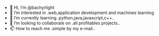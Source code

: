 - 👋 Hi, I’m @bachyrlight
- 👀 I’m interested in .web,application development and machines learning
- 🌱 I’m currently learning .python,java,javascript,c++..
- 💞️ I’m looking to collaborate on .all profitables projects..
- 📫 How to reach me .simple by my e-mail..

<!---
bachyrlight/bachyrlight is a ✨ special ✨ repository because its `README.md` (this file) appears on your GitHub profile.
You can click the Preview link to take a look at your changes.
--->
